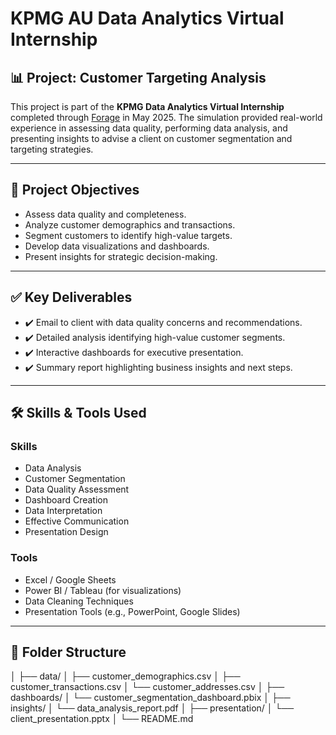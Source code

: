 # KPMG AU Data Analytics Virtual Internship

## 📊 Project: Customer Targeting Analysis

This project is part of the **KPMG Data Analytics Virtual Internship** completed through [Forage](https://www.theforage.com/simulations/kpmg-au/data-analytics-y7gh) in May 2025. The simulation provided real-world experience in assessing data quality, performing data analysis, and presenting insights to advise a client on customer segmentation and targeting strategies.

---

## 🧠 Project Objectives

- Assess data quality and completeness.
- Analyze customer demographics and transactions.
- Segment customers to identify high-value targets.
- Develop data visualizations and dashboards.
- Present insights for strategic decision-making.

---

## ✅ Key Deliverables

- ✔️ Email to client with data quality concerns and recommendations.
- ✔️ Detailed analysis identifying high-value customer segments.
- ✔️ Interactive dashboards for executive presentation.
- ✔️ Summary report highlighting business insights and next steps.

---

## 🛠️ Skills & Tools Used

### Skills
- Data Analysis
- Customer Segmentation
- Data Quality Assessment
- Dashboard Creation
- Data Interpretation
- Effective Communication
- Presentation Design

### Tools
- Excel / Google Sheets  
- Power BI / Tableau (for visualizations)  
- Data Cleaning Techniques  
- Presentation Tools (e.g., PowerPoint, Google Slides)

---

## 📁 Folder Structure

│
├── data/
│ ├── customer_demographics.csv
│ ├── customer_transactions.csv
│ └── customer_addresses.csv
│
├── dashboards/
│ └── customer_segmentation_dashboard.pbix
│
├── insights/
│ └── data_analysis_report.pdf
│
├── presentation/
│ └── client_presentation.pptx
│
└── README.md
